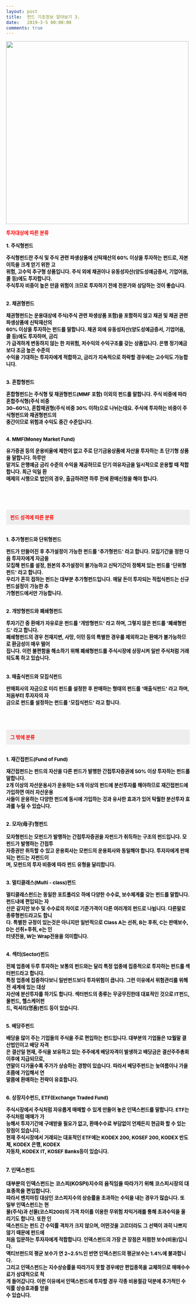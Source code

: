 ```yaml
---
layout: post
title:  펀드 기초정보 알아보기 3.
date:   2019-3-5 00:00:00
comments: true
---
```



<span style="font-size: 10pt;"><strong><font color="#ff0000" face="b15874b614095e24026d0760#b40e00"><span data-url="https://t1.daumcdn.net/cfile/tistory/1510051E4C04D50961?download" data-lightbox="lightbox"><img width="500" height="306" style="height: auto; cursor: pointer; max-width: 100%;" alt="" src="https://t1.daumcdn.net/cfile/tistory/1510051E4C04D50961" filename="cfile25.uf@1510051E4C04D509619968.jpg" filemime=""></span>

 
<span style="font-size:10pt;">투자대상에 따른 분류</span><strong><span style="font-size: 10pt;"><br><font color="#000000"><span style="font-size: 10pt;"><br>1.</span></font></span><span style="font-size: 10pt;"><font color="#000000" face="b15874b614095e24026d0760#b40e00"><span style="font-size:10pt;"> 주식형펀드</span></font></span></strong></div><p><span style="font-size: 10pt;"><font color="#000000" face="b15874b614095e24026d0760#b40e00"><span style="font-size:10pt;">주식형펀드란 주식 및 주식 관련 파생상품에 신탁재산의 60% 이상을 투자하는 펀드로, 자본이득을 크게 얻기 위한 </span></font></span><span style="font-size: 10pt;"><font face="b15874b614095e24026d0760#b40e00"><span style="font-size: 10pt;"><font color="#000000"><span style="font-size: 10pt;">고<br> 위험, 고수익 추구형 상품입니다. 주식 외에 채권이나 유동성자산(양도성예금증서, 기업어음, 콜 등)에도 투자합</span><span style="font-size: 10pt;">니</span></font></span></font></span><span style="font-size: 10pt;"><font color="#000000" face="b15874b614095e24026d0760#b40e00"><span style="font-size:10pt;">다. <br>주식투자 비중이 높은 만큼 위험이 크므로 투자하기 전에 전문가와 상담하는 것이 좋습니다.</span></font></span></p>
<p><span style="font-size: 10pt;"><strong><font face="b15874b614095e24026d0760#b40e00"><span style="font-size: 10pt;"><br><font color="#000000"><span style="font-size: 10pt;">2.&nbsp;채권형펀드</span></font></span></font></strong></span></p>
<p><span style="font-size: 10pt;"><font color="#000000" face="b15874b614095e24026d0760#b40e00"><span style="font-size:10pt;">채권형펀드는 운용대상에 주식(주식 관련 파생상품 포함)을 포함하지 않고 채권 및 채권 관련 파생상품에 신탁재산</span></font></span><span style="font-size: 10pt;"><font color="#000000" face="b15874b614095e24026d0760#b40e00"><span style="font-size:10pt;">의<br>60% 이상을 투자하는 펀드를 말합니다. 채권 외에 유동성자산(양도성예금증서, 기업어음, 콜 등)에도 투자하며, </span></font></span><font color="#000000"><span style="font-size: 10pt;"><font face="b15874b614095e24026d0760#b40e00"><span style="font-size:10pt;">금리<br> 가 급격하게 변동하지 않는 한 저위험, 저수익의 수익구조를 갖는 상품입니다. 은행 정기예금보다 조금 높은 수</span></font></span><span style="font-size: 10pt;"><font face="b15874b614095e24026d0760#b40e00"><span style="font-size:10pt;">준의 <br> 수익을 기대하는 투자자에게 적합하고, 금리가 지속적으로 하락할 경우에는 고수익도 가능합니다.</span></font></span><span style="font-size:10pt;">&nbsp;</span></font></p>
<p><span style="font-size: 10pt;"><strong><font face="b15874b614095e24026d0760#b40e00"><span style="font-size: 10pt;"><br><font color="#000000"><span style="font-size: 10pt;">3.&nbsp;혼합형펀드</span></font></span></font></strong></span></p>
<p><span style="font-size: 10pt;"><font color="#000000" face="b15874b614095e24026d0760#b40e00"><span style="font-size:10pt;">혼합형펀드는 주식형 및 채권형펀드(MMF 포함) 이외의 펀드를 말합니다. 주식 비중에 따라 혼합주식형(주식 비중 <br></span></font></span><font color="#000000"><span style="font-size: 10pt;"><font face="b15874b614095e24026d0760#b40e00"><span style="font-size:10pt;">30~60%), 혼합채권형(주식 비중 30% 이하)으로 나뉘는데요. 주식에 투자하는 비중이 주식형펀드와 채권형펀드의 <br></span></font></span><span style="font-size: 10pt;"><font face="b15874b614095e24026d0760#b40e00"><span style="font-size:10pt;">중간이므로 위험과 수익도 중간 수준입니다.</span></font></span></font></p>
<p><span style="font-size:10pt;"><strong><font face="b15874b614095e24026d0760#b40e00"><span style="font-size: 10pt;"><br><font color="#000000"><span style="font-size: 10pt;">4.&nbsp;MMF(Money Market Fund)</span></font></span></font></strong></span></p></span><p><font size="3"> </font></p>
<p><span style="font-size: 10pt;"><font color="#000000" face="b15874b614095e24026d0760#b40e00"><span style="font-size:10pt;">유가증권 등의 운용비율에 제한이 없고 주로 단기금융상품에 자산을 투자하는 초 단기형 상품을 말합니다. </span></font></span><font face="b15874b614095e24026d0760#b40e00"><span style="font-size: 10pt;"><font color="#000000"><span style="font-size: 10pt;">하루만 <br></span></font></span><span style="font-size: 10pt;"><font color="#000000"><span style="font-size: 10pt;">맡겨도 은행예금 금리 수준의 수익을 제공하므로 단기 여유자금을 일시적으로 운용할 때 적합합니다. </span></font></span></font><font face="b15874b614095e24026d0760#b40e00"><span style="font-size: 10pt;"><font color="#000000"><span style="font-size: 10pt;">최근 익일 환<br> 매제의 시행으로 법인의 경우, 출금하려면 하루 전에 환매신청을 해야 합니다.</span><br></font></span><span style="font-size:10pt;"><font color="#000000" face="b15874b614095e24026d0760#b40e00"><span style="font-size: 10pt;"><br><br></span></font></span></font><p><font face="b15874b614095e24026d0760#b40e00"><font color="#000000" face="b15874b614095e24026d0760#b40e00"><span style="font-size: 10pt;"><strong><font color="#ff0000" face="b15874b614095e24026d0760#b40e00"><span style="font-size: 10pt;"><br></span></font></strong></span></font></font></p><font face="b15874b614095e24026d0760#b40e00"><font color="#000000" face="b15874b614095e24026d0760#b40e00"><strong><font color="#ff0000" face="b15874b614095e24026d0760#b40e00"><div class="txc-textbox" style="padding: 10px; border: 1px solid rgb(238, 238, 238); border-image: none; background-color: rgb(238, 238, 238);"><span style="font-size:10pt;">펀드 성격에 따른 분류</span></div><p></p></font><p></p></strong><p> </p>
<p><span style="font-size: 10pt;"><strong><font face="b15874b614095e24026d0760#b40e00"><span style="font-size: 10pt;"><br><font color="#000000">1.&nbsp;추가형펀드와 단위형펀드</font></span></font></strong></span></p>
<p><span style="font-size: 10pt;"></span></p>
<p><span style="font-size: 10pt;"><font color="#000000" face="b15874b614095e24026d0760#b40e00"><span style="font-size: 10pt;">펀드가 만들어진 후 추가설정이 가능한 펀드를 '추가형펀드' 라고 합니다. 모집기간을 정한 다음 투자자에게 자금</span></font></span><font face="b15874b614095e24026d0760#b40e00"><span style="font-size: 10pt;"><font color="#000000">을 <br></font></span><span style="font-size: 10pt;"><font color="#000000">모집해 펀드를 설정, 원본의 추가설정이 불가능하고 신탁기간이 정해져 있는 펀드를 '단위형펀드' 라고 합니다. <br></font></span></font><font face="b15874b614095e24026d0760#b40e00"><span style="font-size: 10pt;"><font color="#000000">우리</font></span><span style="font-size: 10pt;"><font color="#000000">가 흔히 접하는 펀드는 대부분 추가형펀드입니다. 매달 돈이 투자되는 적립식펀드는 신규 펀드설정이 가능한 </font></span></font><font face="b15874b614095e24026d0760#b40e00"><font color="#000000"><span style="font-size: 10pt;">추<br> 가형</span><span style="font-size: 10pt;">펀드에서만 가능합니다.</span></font></font></p>
<p><span style="font-size: 10pt;"><strong><font face="b15874b614095e24026d0760#b40e00"><span style="font-size: 10pt;"><br><font color="#000000">2.&nbsp;개방형펀드와 폐쇄형펀드</font></span></font></strong></span></p>
<p><font face="b15874b614095e24026d0760#b40e00"><span style="font-size: 10pt;"><font color="#000000">투자기간 중 환매가 자유로운 펀드를 '개방형펀드' 라고 하며, 그렇지 않은 펀드를 '폐쇄형펀드' 라고 합니다. <br></font></span><span style="font-size: 10pt;"><font color="#000000">폐쇄</font></span></font><font face="b15874b614095e24026d0760#b40e00"><span style="font-size: 10pt;"><font color="#000000">형펀드의 경우 천재지변, 사망, 이민 등의 특별한 경우를 제외하고는 환매가 불가능하므로 환금성이 매우 떨</font></span><span style="font-size: 10pt;"><font color="#000000">어<br> 집</font></span></font><span style="font-size: 10pt;"><font color="#000000" face="b15874b614095e24026d0760#b40e00"><span style="font-size: 10pt;">니다. 이런 불편함을 해소하기 위해 폐쇄형펀드를 주식시장에 상장시켜 일반 주식처럼 거래되도록 하고 있습니다.</span></font></span><span style="font-size: 10pt;"><font color="#000000">&nbsp;<br><br></font></span><span style="font-size: 10pt;"><strong><font face="b15874b614095e24026d0760#b40e00"><span style="font-size: 10pt;"><br><font color="#000000">3. 매출식펀드와 모집식펀드</font></span></font></strong></span></p>
<p><span style="font-size: 10pt;"></span></p>
<p><font color="#000000"><span style="font-size: 10pt;"><font face="b15874b614095e24026d0760#b40e00"><span style="font-size: 10pt;">판매회사의 자금으로 미리 펀드를 설정한 후 판매하는 형태의 펀드를 '매출식펀드' 라고 하며, 처음부터 투자자의 </span></font></span><span style="font-size: 10pt;"><font face="b15874b614095e24026d0760#b40e00"><span style="font-size: 10pt;">자<br> 금으로 펀드를 설정하는 펀드를 '모집식펀드' 라고 합니다. </span></font></span><br></font><br><br><br></p><span style="font-size: 10pt;"><strong><font color="#ff0000" face="b15874b614095e24026d0760#b40e00"><span style="font-size: 10pt;"><div class="txc-textbox" style="padding: 10px; border: 1px solid rgb(238, 238, 238); border-image: none; background-color: rgb(238, 238, 238);"><span style="font-size: 10pt;"><strong><font color="#ff0000" face="b15874b614095e24026d0760#b40e00"></font></strong></span><span style="font-size:10pt;">그 밖에 분류</span><br></div><p></p></span><p></p></font><p></p></strong><p></p></span><p><font size="3"> </font></p>
<p><span style="font-size: 10pt;"><strong><font face="b15874b614095e24026d0760#b40e00"><span style="font-size: 10pt;"><br><font color="#000000">1.&nbsp;재간접펀드(Fund of Fund)</font></span></font></strong></span></p>
<p><span style="font-size: 10pt;"></span></p>
<p><span style="font-size: 10pt;"><font color="#000000" face="b15874b614095e24026d0760#b40e00"><span style="font-size: 10pt;">재간접펀드는 펀드의 자산을 다른 펀드가 발행한 간접투자증권에 50% 이상 투자하는 펀드를 말합니다. <br>2개 이상</span></font></span><font color="#000000"><span style="font-size: 10pt;"><font face="b15874b614095e24026d0760#b40e00"><span style="font-size: 10pt;">의 자산운용사가 운용하는 5개 이상의 펀드에 분산투자를 해야하므로 재간접펀드에 가입하면 여러 자산운용<br> 사들이 </span></font></span><span style="font-size: 10pt;"><font face="b15874b614095e24026d0760#b40e00"><span style="font-size: 10pt;">운용하는 다양한 펀드에 동시에 가입하는 것과 유사한 효과가 있어 탁월한 분산투자 효과를 누릴 수 있습니다.</span></font></span></font></p>
<p><span style="font-size: 10pt;"></span></p>
<p><font color="#000000"></font></p>
<p><span style="font-size: 10pt;"><strong><font face="b15874b614095e24026d0760#b40e00"><span style="font-size: 10pt;"><br><font color="#000000">2.&nbsp;모자(</font></span></font><span style="font-family: 돋움; font-size: 10pt;"><font color="#000000">母子</font></span><font color="#000000" face="b15874b614095e24026d0760#b40e00"><span style="font-size: 10pt;">)형펀드<br><br></span></font></strong></span><span style="font-size: 10pt;"><font color="#000000" face="b15874b614095e24026d0760#b40e00"><span style="font-size: 10pt;">모자형펀드는 모펀드가 발행하는 간접투자증권을 자펀드가 취득하는 구조의 펀드입니다. 모펀드가 발행하는 간</span></font></span><font face="b15874b614095e24026d0760#b40e00"><span style="font-size: 10pt;"><font color="#000000">접</font></span><span style="font-size: 10pt;"><font color="#000000">투<br> 자증권만 취득할 수 있고 운용회사는 모펀드의 운용회사와 동일해야 합니다. 투자자에게 판매되는 펀드는 </font></span></font><span style="font-size: 10pt;"><font color="#000000" face="b15874b614095e24026d0760#b40e00"><span style="font-size: 10pt;">자펀드이<br> 며, 모펀드의 투자 비중에 따라 펀드 유형을 달리합니다.</span></font></span></p>
<p><span style="font-size: 10pt;"><strong><font face="b15874b614095e24026d0760#b40e00"><span style="font-size: 10pt;"><br><font color="#000000">3.&nbsp;멀티클래스(Multi - class)펀드</font></span></font></strong></span></p>
<p><span style="font-size: 10pt;"></span></p>
<p><span style="font-size: 10pt;"><font color="#000000" face="b15874b614095e24026d0760#b40e00"><span style="font-size: 10pt;">멀티클래스펀드는 동일한 포트폴리오 하에 다양한 수수료, 보수체계를 갖는 펀드를 말합니다. 펀드내에 편입되</span></font></span><font face="b15874b614095e24026d0760#b40e00"><span style="font-size: 10pt;"><font color="#000000">는 </font></span><span style="font-size: 10pt;"><font color="#000000">자<br> 산은 같지만 보수 및 수수료의 차이로 기준가격이 다른 여러개의 펀드로 나뉩니다. 다른말로 종류형펀드라</font></span></font><font face="b15874b614095e24026d0760#b40e00"><span style="font-size: 10pt;"><font color="#000000">고도 </font></span><span style="font-size: 10pt;"><font color="#000000">합니<br> 다. 특별한 규정이 있는것은 아니지만 일반적으로 Class A는 선취, B는 후취, C는 판매보수, D는 선취+</font></span></font><font face="b15874b614095e24026d0760#b40e00"><font color="#000000"><span style="font-size: 10pt;">후취, </span><span style="font-size: 10pt;">e는 인<br> 터넷전용, W는 Wrap전용을 의미합니다.</span></font></font></p>
<p></p>
<p><span style="font-size: 10pt;"><strong><font face="b15874b614095e24026d0760#b40e00"><span style="font-size: 10pt;"><br><font color="#000000">4.&nbsp;섹터(Sector)펀드</font></span></font></strong></span></p>
<p><span style="font-size: 10pt;"></span></p>
<p><span style="font-size: 10pt;"><font color="#000000" face="b15874b614095e24026d0760#b40e00"><span style="font-size: 10pt;">전체 업종에 두루 투자하는 보통의 펀드와는 달리 특정 업종에 집중적으로 투자하는 펀드를 섹터펀드라고 합니다. <br></span></font></span><span style="font-size: 10pt;"><font color="#000000" face="b15874b614095e24026d0760#b40e00"><span style="font-size: 10pt;">특정 업종에 집중하다보니 일반펀드보다 투자위험이 큽니다. 그런 이유에서 위험관리를 위해 전 세계에 있는 대상 <br></span></font></span><font color="#000000"><span style="font-size: 10pt;"><font face="b15874b614095e24026d0760#b40e00"><span style="font-size: 10pt;">자산에 분산투자를 하기도 합니다. 섹터펀드의 종류는 무궁무진한데 대표적인 것으로 IT펀드, 물펀드, 헬스케어펀<br></span></font></span><span style="font-size: 10pt;"><font face="b15874b614095e24026d0760#b40e00"><span style="font-size: 10pt;">드, 럭셔리(명품)펀드 등이 있습니다.</span></font></span></font></p>
<p><span style="font-size: 10pt;"><strong><font face="b15874b614095e24026d0760#b40e00"><span style="font-size: 10pt;"><br><font color="#000000">5.&nbsp;배당주펀드</font></span></font></strong></span></p>
<p><span style="font-size: 10pt;"></span></p>
<p><span style="font-size: 10pt;"><font color="#000000" face="b15874b614095e24026d0760#b40e00"><span style="font-size: 10pt;">배당을 많이 주는 기업들의 주식을 주로 편입하는 펀드입니다. 대부분의 기업들은 12월말 결산법인이고 배당 자</span></font></span><span style="font-size: 10pt;"><font color="#000000" face="b15874b614095e24026d0760#b40e00"><span style="font-size: 10pt;">격<br> 은 결산일 현재, 주식을 보유하고 있는 주주에게 배당자격이 발생하고 배당금은 결산주주총회 이후에 지급되므</span></font></span><font color="#000000"><span style="font-size: 10pt;"><font face="b15874b614095e24026d0760#b40e00"><span style="font-size: 10pt;">로, <br>연말이 다가올수록 주가가 상승하는 경향이 있습니다. 따라서 배당주펀드는 늦여름이나 가을 초쯤에 가입해서 </span></font></span><span style="font-size: 10pt;"><font face="b15874b614095e24026d0760#b40e00"><span style="font-size: 10pt;">연<br> 말쯤에 환매하는 전략이 유효합니다.</span></font></span></font></p>
<p><span style="font-size: 10pt;"><strong><font face="b15874b614095e24026d0760#b40e00"><span style="font-size: 10pt;"><br><font color="#000000">6.&nbsp;상장지수펀드, ETF(Exchange Traded Fund)</font></span></font></strong></span></p>
<p><span style="font-size: 10pt;"><font color="#000000" face="b15874b614095e24026d0760#b40e00"><span style="font-size: 10pt;">주식시장에서 주식처럼 자유롭게 매매할 수 있게 만들어 놓은 인덱스펀드를 말합니다. ETF는 주식처럼 매매가 가<br></span></font></span><span style="font-size: 10pt;"><font color="#000000" face="b15874b614095e24026d0760#b40e00"><span style="font-size: 10pt;">능해서 투자기간에 구애받을 필요가 없고, 환매수수료 부담없이 언제든지 현금화 할 수 있는 장점이 있습니다. <br></span></font></span><font face="b15874b614095e24026d0760#b40e00"><span style="font-size: 10pt;"><font color="#000000">현재 </font></span><span style="font-size: 10pt;"><font color="#000000">주식시장에서 거래되는 대표적인 ETF에는 KODEX 200, KOSEF 200, KODEX 반도체, KODEX 은행, KODEX <br>자동차, </font></span></font><font face="b15874b614095e24026d0760#b40e00"><span style="font-size: 10pt;"><font color="#000000">KODEX IT, </font></span><span style="font-size: 10pt;"><font color="#000000">KOSEF Banks등이 있습니다. </font></span></font></p><font face="b15874b614095e24026d0760#b40e00"><div class="autosourcing-stub"></div><p></p></font><p> </p>
<p></p></font><p></p></font><p><font face="b15874b614095e24026d0760#b40e00"><font color="#000000" face="b15874b614095e24026d0760#b40e00"><br><font color="#000000"><strong>7. 인덱스펀드</strong><br><br>대부분의 인덱스펀드는 코스피(KOSPI)지수의 움직임을 따라가기 위해 코스피시장의 대표종목을 편입합니다. <br></font></font><span style="font-size: 10pt;"><font color="#000000" face="b15874b614095e24026d0760#b40e00"><span style="font-size:10pt;">따라서 벤치마킹 대상인 코스피지수의 상승률을 초과하는 수익을 내는 경우가 많습니다. 또 일부 인덱스펀드는 현<br></span></font></span><span style="font-size: 10pt;"><font color="#000000" face="b15874b614095e24026d0760#b40e00"><span style="font-size:10pt;">물(주식)과 선물(코스피200)의 가격 차이를 이용한 무위험 차익거래를 통해 초과수익을 올리기도 합니다. 또한 인<br></span></font></span><span style="font-size: 10pt;"><font color="#000000" face="b15874b614095e24026d0760#b40e00"><span style="font-size:10pt;">덱스펀드는 펀드 간 수익률 격차가 크지 않으며, 어떤것을 고르더라도 그 선택이 과히 나쁘지 않기 때문에 펀드에 </span></font></span><span style="font-size: 10pt;"><font color="#000000" face="b15874b614095e24026d0760#b40e00"><span style="font-size:10pt;"><br> 처음 입문하는 투자자에게 적합합니다. 인덱스펀드의 가장 큰 장점은 저렴한 보수(비용)입니다. <br>액티브펀드의 평</span></font></span><font color="#000000"><span style="font-size: 10pt;"><font face="b15874b614095e24026d0760#b40e00"><span style="font-size:10pt;">균 보수가 연 2~2.5%인 반면 인덱스펀드의 평균보수는 1.4%에 불과합니다. <br>그리고 인덱스펀드는 지수상승률을 따</span></font></span><span style="font-size: 10pt;"><font face="b15874b614095e24026d0760#b40e00"><span style="font-size:10pt;">라가지 못할 경우에만 편입종목을 교체하므로 매매수수료가 상대적으로 적<br> 게 들어갑니다. 이런 이유에서 인덱</span></font></span></font><span style="font-size: 10pt;"><font face="b15874b614095e24026d0760#b40e00"><span style="font-size: 10pt;"><font color="#000000"><span style="font-size: 10pt;">스</span><span style="font-size: 10pt;">펀드에 투자할 경우 각종 비용절감 덕분에 추가적인 수익률 상승효과를 얻을<br> 수 있습니다. <br></span></font></span></font></span></font>﻿<br></p>